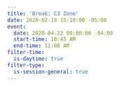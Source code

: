 ```yaml
---
title: 'Break: C3 Zone'
date: 2020-02-19 15:10:00 -05:00
event:
  date: 2020-04-22 00:00:00 -04:00
  start-time: 10:45 AM
  end-time: 11:00 AM
filter-time:
  is-daytime: true
filter-type:
  is-session-general: true
---
```



